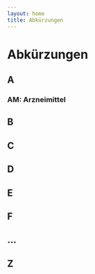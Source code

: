 ```yaml
---
layout: home
title: Abkürzungen
---
```


# Abkürzungen

## A

### AM: Arzneimittel
## B

## C

## D

## E

## F

## ...

## Z
